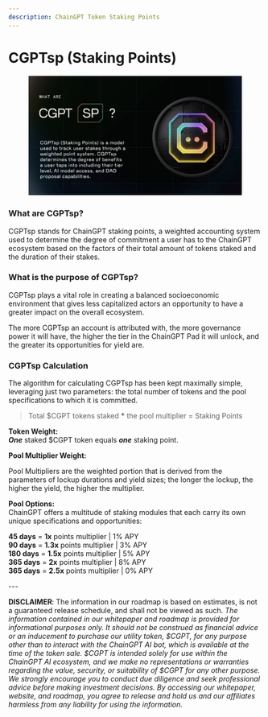 ```yaml
---
description: ChainGPT Token Staking Points
---
```


# CGPTsp (Staking Points)

<figure><img src="../../.gitbook/assets/Xnip2025-02-06_11-21-06.jpg" alt=""><figcaption></figcaption></figure>

### What are CGPTsp?

CGPTsp stands for ChainGPT staking points, a weighted accounting system used to determine the degree of commitment a user has to the ChainGPT ecosystem based on the factors of their total amount of tokens staked and the duration of their stakes.

### What is the purpose of CGPTsp?

CGPTsp plays a vital role in creating a balanced socioeconomic environment that gives less capitalized actors an opportunity to have a greater impact on the overall ecosystem.&#x20;

The more CGPTsp an account is attributed with, the more governance power it will have, the higher the tier in the ChainGPT Pad it will unlock, and the greater its opportunities for yield are.

### CGPTsp Calculation

The algorithm for calculating CGPTsp has been kept maximally simple, leveraging just two parameters: the total number of tokens and the pool specifications to which it is committed.

> Total $CGPT tokens staked **\*** the pool multiplier = Staking Points

**Token Weight:**\
_**One**_ staked $CGPT token equals _**one**_ staking point.

**Pool Multiplier Weight:**

Pool Multipliers are the weighted portion that is derived from the parameters of lockup durations and yield sizes; the longer the lockup, the higher the yield, the higher the multiplier.

**Pool Options:**\
ChainGPT offers a multitude of staking modules that each carry its own unique specifications and opportunities:

**45 days** = **1x** points multiplier | 1% APY\
**90 days** = **1.3x** points multiplier | 3% APY\
**180 days** = **1.5x** points multiplier | 5% APY\
**365 days** = **2x** points multiplier | 8% APY\
**365 days** = **2.5x** points multiplier | 0% APY

\---

**DISCLAIMER**: The information in our roadmap is based on estimates, is not a guaranteed release schedule, and shall not be viewed as such.  _The information contained in our whitepaper and roadmap is provided for informational purposes only. It should not be construed as financial advice or an inducement to purchase our utility token, $CGPT, for any purpose other than to interact with the ChainGPT AI bot, which is available at the time of the token sale. $CGPT is intended solely for use within the ChainGPT AI ecosystem, and we make no representations or warranties regarding the value, security, or suitability of $CGPT for any other purpose. We strongly encourage you to conduct due diligence and seek professional advice before making investment decisions. By accessing our whitepaper, website, and roadmap, you agree to release and hold us and our affiliates harmless from any liability for using the information._&#x20;
